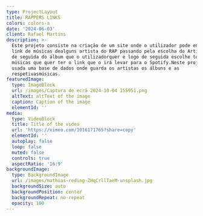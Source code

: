 ```yaml
---
type: ProjectLayout
title: RAPPERS LINKS
colors: colors-a
date: '2024-06-03'
client: Rafael Martins
description: >-
  Este projeto consiste na criação de um site onde o utilizador pode encontrar
  link de músicas dealguns artista do RAP passando pela escolha do Artista, logo
  de seguida do álbum que o utilizadorquer e logo de seguida escolhe todas as
  músicas que quer ter o link que o irá levar para o Spotify.Neste projeto foi
  usada uma base de dados onde guarda os artistas os álbuns e as
  respetivasmúsicas.
featuredImage:
  type: ImageBlock
  url: /images/Captura de ecrã 2024-10-04 155951.png
  altText: altText of the image
  caption: Caption of the image
  elementId: ''
media:
  type: VideoBlock
  title: Title of the video
  url: 'https://vimeo.com/1016171765?share=copy'
  elementId: ''
  autoplay: false
  loop: false
  muted: false
  controls: true
  aspectRatio: '16:9'
backgroundImage:
  type: BackgroundImage
  url: /images/mathias-reding-ZHqCrllTaeM-unsplash.jpg
  backgroundSize: auto
  backgroundPosition: center
  backgroundRepeat: no-repeat
  opacity: 100
---
```

